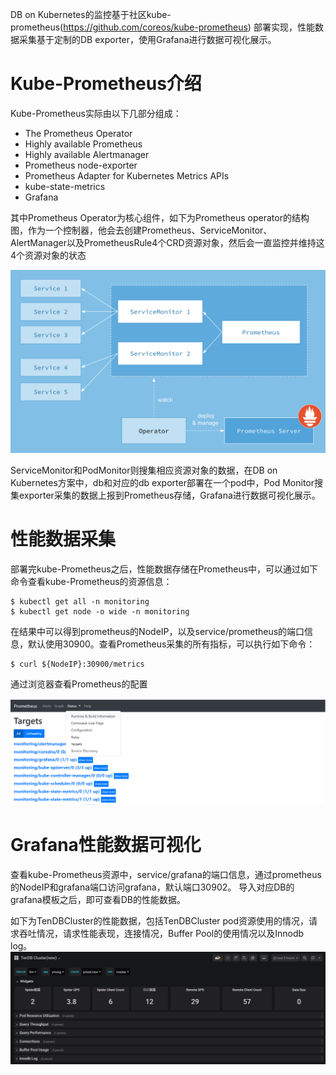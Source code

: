 DB on Kubernetes的监控基于社区kube-prometheus(https://github.com/coreos/kube-prometheus) 部署实现，性能数据采集基于定制的DB exporter，使用Grafana进行数据可视化展示。

# Kube-Prometheus介绍
Kube-Prometheus实际由以下几部分组成：
* The Prometheus Operator
* Highly available Prometheus
* Highly available Alertmanager
* Prometheus node-exporter
* Prometheus Adapter for Kubernetes Metrics APIs
* kube-state-metrics
* Grafana

其中Prometheus Operator为核心组件，如下为Prometheus operator的结构图，作为一个控制器，他会去创建Prometheus、ServiceMonitor、AlertManager以及PrometheusRule4个CRD资源对象，然后会一直监控并维持这4个资源对象的状态

![pic](../pic/kube-prometheus-arch.png)

ServiceMonitor和PodMonitor则搜集相应资源对象的数据，在DB on Kubernetes方案中，db和对应的db exporter部署在一个pod中，Pod Monitor搜集exporter采集的数据上报到Prometheus存储，Grafana进行数据可视化展示。

# 性能数据采集
部署完kube-Prometheus之后，性能数据存储在Prometheus中，可以通过如下命令查看kube-Prometheus的资源信息：
```
$ kubectl get all -n monitoring
$ kubectl get node -o wide -n monitoring
```
在结果中可以得到prometheus的NodeIP，以及service/prometheus的端口信息，默认使用30900。查看Prometheus采集的所有指标，可以执行如下命令：
```
$ curl ${NodeIP}:30900/metrics
```
通过浏览器查看Prometheus的配置

![pic](../pic/kube-prometheus-targets.png)

# Grafana性能数据可视化
查看kube-Prometheus资源中，service/grafana的端口信息，通过prometheus的NodeIP和grafana端口访问grafana，默认端口30902。
导入对应DB的grafana模板之后，即可查看DB的性能数据。

如下为TenDBCluster的性能数据，包括TenDBCluster pod资源使用的情况，请求吞吐情况，请求性能表现，连接情况，Buffer Pool的使用情况以及Innodb log。
![pic](../pic/kube-grafana-tendbcluster.png)

